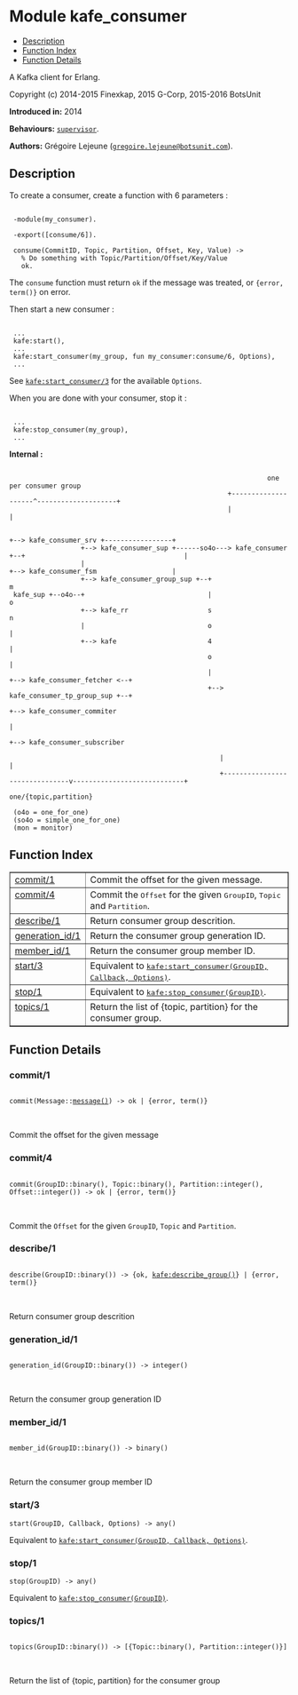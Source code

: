 

# Module kafe_consumer #
* [Description](#description)
* [Function Index](#index)
* [Function Details](#functions)


A Kafka client for Erlang.

Copyright (c) 2014-2015 Finexkap, 2015 G-Corp, 2015-2016 BotsUnit

__Introduced in:__ 2014

__Behaviours:__ [`supervisor`](supervisor.md).

__Authors:__ Grégoire Lejeune ([`gregoire.lejeune@botsunit.com`](mailto:gregoire.lejeune@botsunit.com)).

<a name="description"></a>

## Description ##

To create a consumer, create a function with 6 parameters :

```

 -module(my_consumer).

 -export([consume/6]).

 consume(CommitID, Topic, Partition, Offset, Key, Value) ->
   % Do something with Topic/Partition/Offset/Key/Value
   ok.
```

The `consume` function must return `ok` if the message was treated, or `{error, term()}` on error.

Then start a new consumer :

```

 ...
 kafe:start(),
 ...
 kafe:start_consumer(my_group, fun my_consumer:consume/6, Options),
 ...
```

See [`kafe:start_consumer/3`](kafe.md#start_consumer-3) for the available `Options`.

When you are done with your consumer, stop it :

```

 ...
 kafe:stop_consumer(my_group),
 ...
```

__Internal :__

```

                                                                 one per consumer group
                                                       +--------------------^--------------------+
                                                       |                                         |

                                                                          +--> kafe_consumer_srv +-----------------+
                  +--> kafe_consumer_sup +------so4o---> kafe_consumer +--+                                        |
                  |                                                       +--> kafe_consumer_fsm                   |
                  +--> kafe_consumer_group_sup +--+                                                                m
 kafe_sup +--o4o--+                               |                                                                o
                  +--> kafe_rr                    s                                                                n
                  |                               o                                                                |
                  +--> kafe                       4                                                                |
                                                  o                                                                |
                                                  |                                  +--> kafe_consumer_fetcher <--+
                                                  +--> kafe_consumer_tp_group_sup +--+
                                                                                     +--> kafe_consumer_commiter
                                                                                     |
                                                                                     +--> kafe_consumer_subscriber

                                                     |                                                            |
                                                     +-------------------------------v----------------------------+
                                                                           one/{topic,partition}

 (o4o = one_for_one)
 (so4o = simple_one_for_one)
 (mon = monitor)
```
<a name="index"></a>

## Function Index ##


<table width="100%" border="1" cellspacing="0" cellpadding="2" summary="function index"><tr><td valign="top"><a href="#commit-1">commit/1</a></td><td>
Commit the offset for the given message.</td></tr><tr><td valign="top"><a href="#commit-4">commit/4</a></td><td>
Commit the <tt>Offset</tt> for the given <tt>GroupID</tt>, <tt>Topic</tt> and <tt>Partition</tt>.</td></tr><tr><td valign="top"><a href="#describe-1">describe/1</a></td><td>
Return consumer group descrition.</td></tr><tr><td valign="top"><a href="#generation_id-1">generation_id/1</a></td><td>
Return the consumer group generation ID.</td></tr><tr><td valign="top"><a href="#member_id-1">member_id/1</a></td><td>
Return the consumer group member ID.</td></tr><tr><td valign="top"><a href="#start-3">start/3</a></td><td>Equivalent to <a href="kafe.md#start_consumer-3"><tt>kafe:start_consumer(GroupID, Callback, Options)</tt></a>.</td></tr><tr><td valign="top"><a href="#stop-1">stop/1</a></td><td>Equivalent to <a href="kafe.md#stop_consumer-1"><tt>kafe:stop_consumer(GroupID)</tt></a>.</td></tr><tr><td valign="top"><a href="#topics-1">topics/1</a></td><td>
Return the list of {topic, partition} for the consumer group.</td></tr></table>


<a name="functions"></a>

## Function Details ##

<a name="commit-1"></a>

### commit/1 ###

<pre><code>
commit(Message::<a href="#type-message">message()</a>) -&gt; ok | {error, term()}
</code></pre>
<br />

Commit the offset for the given message

<a name="commit-4"></a>

### commit/4 ###

<pre><code>
commit(GroupID::binary(), Topic::binary(), Partition::integer(), Offset::integer()) -&gt; ok | {error, term()}
</code></pre>
<br />

Commit the `Offset` for the given `GroupID`, `Topic` and `Partition`.

<a name="describe-1"></a>

### describe/1 ###

<pre><code>
describe(GroupID::binary()) -&gt; {ok, <a href="kafe.md#type-describe_group">kafe:describe_group()</a>} | {error, term()}
</code></pre>
<br />

Return consumer group descrition

<a name="generation_id-1"></a>

### generation_id/1 ###

<pre><code>
generation_id(GroupID::binary()) -&gt; integer()
</code></pre>
<br />

Return the consumer group generation ID

<a name="member_id-1"></a>

### member_id/1 ###

<pre><code>
member_id(GroupID::binary()) -&gt; binary()
</code></pre>
<br />

Return the consumer group member ID

<a name="start-3"></a>

### start/3 ###

`start(GroupID, Callback, Options) -> any()`

Equivalent to [`kafe:start_consumer(GroupID, Callback, Options)`](kafe.md#start_consumer-3).

<a name="stop-1"></a>

### stop/1 ###

`stop(GroupID) -> any()`

Equivalent to [`kafe:stop_consumer(GroupID)`](kafe.md#stop_consumer-1).

<a name="topics-1"></a>

### topics/1 ###

<pre><code>
topics(GroupID::binary()) -&gt; [{Topic::binary(), Partition::integer()}]
</code></pre>
<br />

Return the list of {topic, partition} for the consumer group

